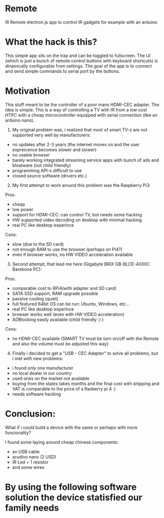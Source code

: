 # Remote
IR Remote electron.js app to control IR gadgets for example with an arduino 

# What the hack is this?
This simple app sits on the tray and can be toggled to fullscreen. The UI (which is just a bunch of remote control buttons with keyboard shortcuts) is dinamically configurable from settings. The goal of the app is to connect and send simple commands to serial port by the buttons.

# Motivation
This stuff meant to be the controller of a poor mans HDMI-CEC adapter. 
The idea is simple: This is a way of controlling a TV with IR from a low cost HTPC with a cheap microcontroller equipped with serial connection (like an arduino nano).

1. My original problem was, i realized that most of smart TV-s are not supported very well by manufacturers:
- no updates after 2-3 years (the internet moves on and the user expreicence becomes slower and slower)
- no usable browser
- barely working integrated streaming service apps with bunch of ads and bloatware (not child friendly)
- programming API-s difficult to use
- closed source software (drivers etc.)

2. My first attempt to work around this problem was the Raspberry Pi3:

Pros: 
- cheap 
- low power
- support for HDMI-CEC: can control TV, but needs some hacking
- HW supported video decoding on desktop with minimal hacking
- real PC like desktop experince

Cons: 
- slow (due to the SD card)
- not enough RAM to use the browser (perhaps on Pi4?)
- even if browser works, no HW VIDEO acceleration available

3. Second attempt, that lead me here (Gigabyte BRIX GB-BLCE-4000C Barebone PC): 

Pros:
- comparable cost to RPi4(with adapter and SD card)
- SATA SSD support, RAM upgrade possible
- passive cooling (quiet)
- full featured 64bit OS can be run: Ubuntu, Windows, etc...
- real PC like desktop experince
- browser works well (even with HW VIDEO acceleration)
- ADBlocking easily available (child friendly :) )

Cons:
- no HDMI-CEC available (SMART TV must be turn on/off with the Remote and also the volume must be adjusted this way)

4. Finally i decided to get a "USB - CEC Adapter" to solve all problems, but i met with new problems:
- i found only one manufacturer
- no local dealer in our country
- used ones on the market not available
- buying from the states takes months and the final cost with shipping and VAT is comparable to the price of a Rasberry pi 4 :)
- needs software hacking

# Conclusion:
What if i could build a device with the same or perhaps with more funcionality?

I found some laying around cheap chinese components:
- an USB cable
- arudino nano (2 USD)
- IR Led + 1 resistor
- and some wires

# By using the following software solution the device statisfied our family needs

